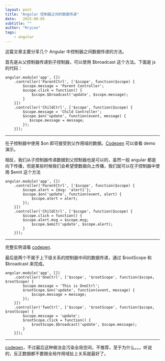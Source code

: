 ```yaml
---
layout: post
title: "Angular 控制器之间的数据传递"
date:   2015-08-05
subtitle: ""
author: "RryLee"
tags:
    - angular
---
```


这篇文章主要分享几个 Angular 中控制器之间数据传递的方法。

首先是从父控制器传递到子控制器，可以使用 $broadcast 这个方法。下面是 js 的代码：

    angular.module('app', [])
        .controller('ParentCtrl', ['$scope', function($scope) {
            $scope.message = 'Parent Controller';
            $scope.click = function() {
                $scope.$broadcast('update', $scope.message);
            }
        }])
        .controller('ChildCtrl', ['$scope', function($scope) {
            $scope.message = 'Child Controller';
            $scope.$on('update', function(event, message) {
               $scope.message = message;
            });
        }]);

---

在子控制器中使用 $on 即可接受到父作用域的数据。[Codepen](http://codepen.io/RryLee/pen/YXBGyp) 可以查看 demo 演示。

相反，我们从子控制器传递数据到父控制器也是可以的，虽然一般 angular 都是向下传播，但是某些时候我们会希望使数据向上传播，我们就可以在子控制器中使用 $emit 这个方法

    angular.module('app', [])
        .controller('ParentCtrl', ['$scope', function($scope) {
            $scope.alert = {msg: 'alert1'};
            $scope.$on('update', function(event, alert) {
                $scope.alert = alert;
            });
        }])
        .controller('ChildCtrl', ['$scope', function($scope) {
            $scope.click = function() {
            $scope.alert.msg = $scope.msg;
                $scope.$emit('update', $scope.alert);
            }
        }]);

---

完整实例请看 [codepen](http://codepen.io/RryLee/pen/MwLjex).

最后是两个不属于上下级关系的控制器中间的数据传递，通过 $rootScope 和 $broadcast 来完成。

    angular.module('app', [])
        .controller('OneCtrl', ['$scope', '$rootScope', function($scope, $rootScope) {
            $scope.message = 'This is OneCtrl';
            $rootScope.$on('update', function(event, message) {
                $scope.message = message;
            });
        }])
        .controller('TwoCtrl', ['$scope', '$rootScope', function($scope, $rootScope) {
            $scope.message = 'update';
            $rootScope.click = function() {
                $rootScope.$broadcast('update', $scope.message);
            }
        }]);

---

[codepen](http://codepen.io/RryLee/pen/BNMLWr)，不过最后这种做法会污染全局空间，不推荐，至于为什么。。。听说的，反正数据都不要跟全局作用域扯上关系就最好了。
